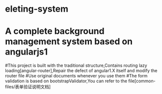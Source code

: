 # eleting-system
# A complete background management system based on angularjs1
#This project is built with the traditional structure,Contains routing lazy loading[angular-router],Repair the defect of angular1.X itself and modify the router file
#Use original documents whenever you use them
#The form validation is based on bootstrapValidator,You can refer to the file[common-files/表单验证说明文档]
